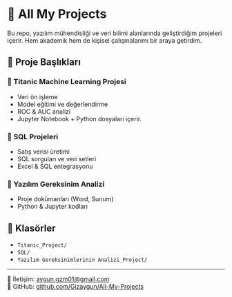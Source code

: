 # 💼 All My Projects

Bu repo, yazılım mühendisliği ve veri bilimi alanlarında geliştirdiğim projeleri içerir. Hem akademik hem de kişisel çalışmalarımı bir araya getirdim.

## 📂 Proje Başlıkları

### 🔹 Titanic Machine Learning Projesi
- Veri ön işleme
- Model eğitimi ve değerlendirme
- ROC & AUC analizi
- Jupyter Notebook + Python dosyaları içerir.

### 🔹 SQL Projeleri
- Satış verisi üretimi
- SQL sorguları ve veri setleri
- Excel & SQL entegrasyonu

### 🔹 Yazılım Gereksinim Analizi
- Proje dokümanları (Word, Sunum)
- Python & Jupyter kodları

## 📁 Klasörler
- `Titanic_Project/`
- `SQL/`
- `Yazılım Gereksinimlerinin Analizi_Project/`

---

📧 İletişim: aygun.gzm01@gmail.com  
🔗 GitHub: [github.com/Gizaygun/All-My-Projects](https://github.com/Gizaygun/All-My-Projects)


